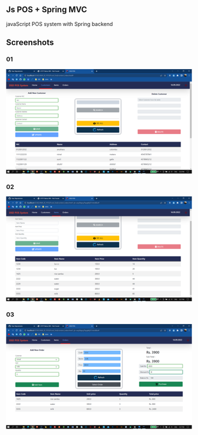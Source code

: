 ## Js POS + Spring MVC

javaScript POS system with Spring backend
## Screenshots

### 01
![](readme/1.png)
### 02
![](readme/2.png)
### 03
![](readme/3.png)

